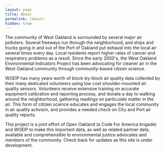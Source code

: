 ```yaml
---
layout: page
title: About
permalink: /about/
hidden: true
---
```


The community of West Oakland is surrounded by several major air polluters. Several freeways run through the neighborhood, and ships and trucks going in and out of the Port of Oakland put exhaust into the local air several times every day. Local residents report higher rates of cancer and respiratory problems as a result. Since the early 2000's, the West Oakland Environmental Indicators Project has been advocating for cleaner air in the West Oakland community through community-based citizen science.

WOEIP has many years worth of block-by-block air quality data collected by their many dedicated volunteers using low cost shoulder-mounted air quality sensors. Volunteers receive extensive training on accurate equipment calibration and reporting process, and donate a day to walking around the neighborhood, gathering readings on particulate matter in the air. This form of citizen science educates and engages the local community in air quality activism, and provides a needed check on City and Port air quality reports.

This project is a joint effort of Open Oakland (a Code For America brigade) and WOEIP to make this important data, as well as related partner data, available and comprehensible to environmental justice advocates and members of the community. Check back for updates as this site is under development.
